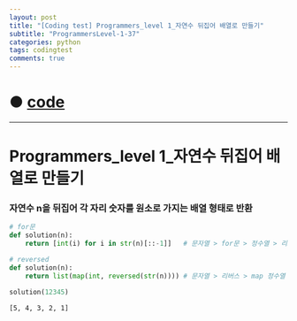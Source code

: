 ```yaml
---
layout: post
title: "[Coding test] Programmers_level 1_자연수 뒤집어 배열로 만들기"
subtitle: "ProgrammersLevel-1-37"
categories: python
tags: codingtest
comments: true
---
```


# ● [code](https://github.com/JeongJaeyoung0/coding_test/blob/cf7bbefadea8e297fc1bc493018e5ba4b78e6d0d/210722_Programmers_level%201_%EC%9E%90%EC%97%B0%EC%88%98%20%EB%92%A4%EC%A7%91%EC%96%B4%20%EB%B0%B0%EC%97%B4%EB%A1%9C%20%EB%A7%8C%EB%93%A4%EA%B8%B0.ipynb)

***

# Programmers_level 1_자연수 뒤집어 배열로 만들기
### 자연수 n을 뒤집어 각 자리 숫자를 원소로 가지는 배열 형태로 반환


```python
# for문
def solution(n):
    return [int(i) for i in str(n)[::-1]]   # 문자열 > for문 > 정수열 > 리스트 > 반환
```


```python
# reversed
def solution(n):
    return list(map(int, reversed(str(n)))) # 문자열 > 리버스 > map 정수열 > 리스트 > 반환
```


```python
solution(12345)
```




    [5, 4, 3, 2, 1]